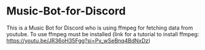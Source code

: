 # Music-Bot-for-Discord
This is a Music Bot for Discord who is using ffmpeg for fetching data from youtube. To use ffmpeg must be installed (link for a tutorial to install ffmpeg: https://youtu.be/JR36oH35Fgg?si=Pv_wSeBnq4BdNxDz)
